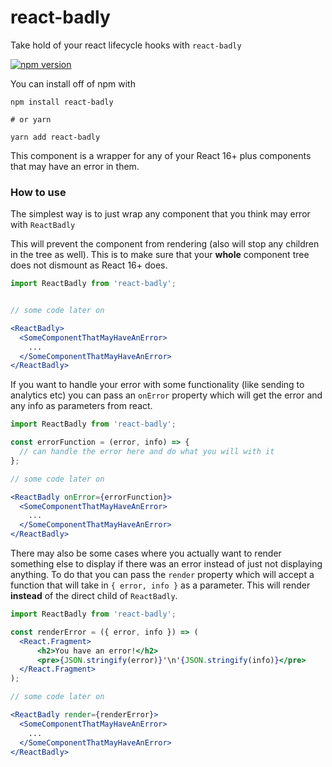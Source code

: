 # react-badly

Take hold of your react lifecycle hooks with `react-badly`

[![npm version](https://badge.fury.io/js/react-badly.svg)](https://www.npmjs.com/package/react-badly)

You can install off of npm with

```shell
npm install react-badly

# or yarn

yarn add react-badly
```

This component is a wrapper for any of your React 16+ plus components that may have an error in them.


### How to use

The simplest way is to just wrap any component that you think may error with `ReactBadly`

This will prevent the component from rendering (also will stop any children in the tree as well).
This is to make sure that your **whole** component tree does not dismount as React 16+ does.

```jsx harmony
import ReactBadly from 'react-badly';


// some code later on

<ReactBadly>
  <SomeComponentThatMayHaveAnError>
    ...
  </SomeComponentThatMayHaveAnError>
</ReactBadly>
```

If you want to handle your error with some functionality (like sending to analytics etc) you can pass an `onError` 
property which will get the error and any info as parameters from react.

```jsx harmony
import ReactBadly from 'react-badly';

const errorFunction = (error, info) => {
  // can handle the error here and do what you will with it
};

// some code later on

<ReactBadly onError={errorFunction}>
  <SomeComponentThatMayHaveAnError>
    ...
  </SomeComponentThatMayHaveAnError>
</ReactBadly>
```

There may also be some cases where you actually want to render something else to display if there was an error instead 
of just not displaying anything. To do that you can pass the `render` property which will accept a function that will 
take in `{ error, info }` as a parameter. This will render **instead** of the direct child of `ReactBadly`.

```jsx harmony
import ReactBadly from 'react-badly';

const renderError = ({ error, info }) => (
  <React.Fragment>
      <h2>You have an error!</h2>
      <pre>{JSON.stringify(error)}'\n'{JSON.stringify(info)}</pre>
  </React.Fragment>
);

// some code later on

<ReactBadly render={renderError}>
  <SomeComponentThatMayHaveAnError>
    ...
  </SomeComponentThatMayHaveAnError>
</ReactBadly>
```

